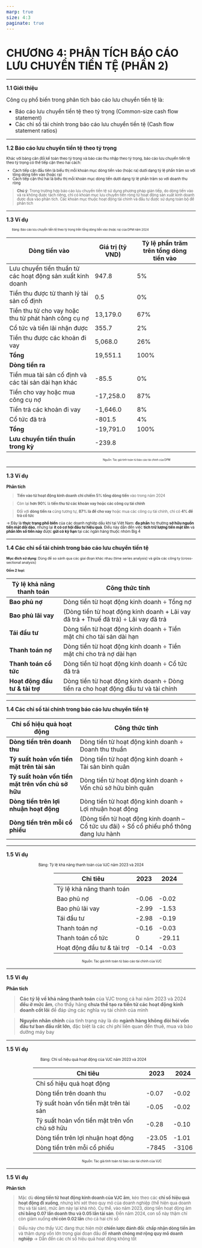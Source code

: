 ```yaml
---
marp: true
size: 4:3
paginate: true
---
```



# CHƯƠNG 4: PHÂN TÍCH BÁO CÁO LƯU CHUYỂN TIỀN TỆ (PHẦN 2)
---

**1.1 Giới thiệu**

Công cụ phổ biến trong phân tích báo cáo lưu chuyển tiền tệ là:

- Báo cáo lưu chuyển tiền tệ theo tỷ trọng (Common-size cash flow statement)
- Các chỉ số tài chính trong báo cáo lưu chuyển tiền tệ (Cash flow statement ratios)

---

**1.2 Báo cáo lưu chuyển tiền tệ theo tỷ trọng**
<div style="font-size:0.7em">

Khác với bảng cân đối kế toán theo tỷ trọng và báo cáo thu nhập theo tỷ trọng, báo cáo lưu chuyển tiền tệ theo tỷ trọng có thể tiếp cận theo hai cách:

- Cách tiếp cận đầu tiên là biểu thị mỗi khoản mục dòng tiền vào (hoặc ra) dưới dạng tỷ lệ phần trăm so với tổng dòng tiền vào (hoặc ra)
- Cách tiếp cận thứ hai là biểu thị mỗi khoản mục dòng tiền dưới dạng tỷ lệ phần trăm so với doanh thu ròng

>**Chú ý**: Trong trường hợp báo cáo lưu chuyển tiền tệ sử dụng phương pháp gián tiếp, do dòng tiền vào và ra không được tách riêng, chỉ có khoản mục lưu chuyển tiền ròng từ hoạt động sản xuất kinh doanh được đưa vào phân tích. Các khoản mục thuộc hoạt động tài chính và đầu tư được sử dụng toàn bộ để phân tích
</div>

---

**1.3 Ví dụ** 
<div style="font-size:0.55em; margin-left: 3%">
Bảng: Báo cáo lưu chuyển tiền tệ theo tỷ trọng trên tổng dòng tiền vào (hoặc ra) của DPM năm 2024 
</div>
<div style="font-size:0.45em">

| **Dòng tiền vào** | **Giá trị (tỷ VND)** | **Tỷ lệ phần trăm trên tổng dòng tiền vào** |
| --- | --- | --- |
| Lưu chuyển tiền thuần từ các hoạt động sản xuất kinh doanh | 947.8 | 5% |
| Tiền thu được từ thanh lý tài sản cố định | 0.5 | 0% |
| Tiền thu từ cho vay hoặc thu từ phát hành công cụ nợ | 13,179.0 | 67% |
| Cổ tức và tiền lãi nhận được | 355.7 | 2% |
| Tiền thu được các khoản đi vay | 5,068.0 | 26% |
| **Tổng** | 19,551.1 | 100% |
| **Dòng tiền ra** |  |  |
| Tiền mua tài sản cố định và các tài sản dài hạn khác | -85.5 | 0% |
| Tiền cho vay hoặc mua công cụ nợ | -17,258.0 | 87% |
| Tiển trả các khoản đi vay | -1,646.0 | 8% |
| Cổ tức đã trả | -801.5 | 4% |
| **Tổng** | -19,791.0 | 100% |
| **Lưu chuyển tiền thuần trong kỳ** | -239.8 |  |
</div>
<div style="font-size:0.5em; margin-left:51%">
Nguồn: Tác giả tính toán từ báo cáo tài chính của DPM
</div>

---

**1.3 Ví dụ**
<div style="font-size:0.8em">

**Phân tích** 
</div>
<div style="font-size:0.7em">

>**Tiền vào từ hoạt động kinh doanh** **chỉ chiếm 5% tổng dòng tiền** vào trong năm 2024

>Còn lại **hơn 90%** là **tiền thu từ các khoản vay hoặc các công cụ tài chính** 

>Đối với **dòng tiền ra** cũng tương tự, **87% là để cho vay** hoặc mua các công cụ tài chính, chỉ có **4% để trả cổ tức**

→ Đây là **thực trạng phổ biến** của các doanh nghiệp dầu khí tại Việt Nam: **đa phần** họ thường **sở hữu nguồn tiền mặt dồi dào**, nhưng lại **ít có cơ hội đầu tư hiệu quả**. Điều này dẫn đến việc **tích trữ lượng tiền mặt lớn** và **phần lớn số tiền này** được **gửi có kỳ hạn** tại các ngân hàng thuộc nhóm Big 4
</div>

---

**1.4 Các chỉ số tài chính trong báo cáo lưu chuyển tiền tệ**
<div style="font-size:0.65em">

**Mục đích sử dụng**: Dùng để so sánh qua các giai đoạn khác nhau (time series analysis) và giữa các công ty (cross-sectional analysis)

**Gồm 2 loại:**
</div>
<div style="font-size:0.55em">

| **Tỷ lệ khả năng thanh toán**  | **Công thức tính** |
| --- | --- |
| **Bao phủ nợ** | Dòng tiền từ hoạt động kinh doanh ÷ Tổng nợ |
| **Bao phủ lãi vay** | (Dòng tiền từ hoạt động kinh doanh + Lãi vay đã trả + Thuế đã trả) ÷ Lãi vay đã trả |
| **Tái đầu tư** | Dòng tiền từ hoạt động kinh doanh ÷ Tiền mặt chi cho tài sản dài hạn |
| **Thanh toán nợ** | Dòng tiền từ hoạt động kinh doanh ÷ Tiền mặt chi cho trả nợ dài hạn |
| **Thanh toán cổ tức** | Dòng tiền từ hoạt động kinh doanh ÷ Cổ tức đã trả |
| **Hoạt động đầu tư & tài trợ** | Dòng tiền từ hoạt động kinh doanh ÷ Dòng tiền ra cho hoạt động đầu tư và tài chính |

</div>

---

**1.4 Các chỉ số tài chính trong báo cáo lưu chuyển tiền tệ**

<div style="font-size:0.7em">

| **Chỉ số hiệu quả hoạt động**  | **Công thức tính** |
| --- | --- |
| **Dòng tiền trên doanh thu** | Dòng tiền từ hoạt động kinh doanh ÷ Doanh thu thuần |
| **Tỷ suất hoàn vốn tiền mặt trên tài sản** | Dòng tiền từ hoạt động kinh doanh ÷ Tài sản bình quân |
| **Tỷ suất hoàn vốn tiền mặt trên vốn chủ sở hữu** | Dòng tiền từ hoạt động kinh doanh ÷ Vốn chủ sở hữu bình quân |
| **Dòng tiền trên lợi nhuận hoạt động** | Dòng tiền từ hoạt động kinh doanh ÷ Lợi nhuận hoạt động |
| **Dòng tiền trên mỗi cổ phiếu** | (Dòng tiền từ hoạt động kinh doanh – Cổ tức ưu đãi) ÷ Số cổ phiếu phổ thông đang lưu hành |
</div>

---

**1.5 Ví dụ** 
<div style="font-size:0.7em; margin-left:17%">

Bảng: Tỷ lệ khả năng thanh toán của VJC năm 2023 và 2024
</div>
<div style="font-size:0.7em; margin-left:25%">

| **Chỉ tiêu** | **2023** | **2024** |
| --- | --- | --- |
| Tỷ lệ khả năng thanh toán |  |  |
| Bao phủ nợ | -0.06 | -0.02 |
| Bao phủ lãi vay | -2.99 | -1.53 |
| Tái đầu tư | -2.98 | -0.19 |
| Thanh toán nợ | -0.16 | -0.03 |
| Thanh toán cổ tức | 0 | -29.11 |
| Hoạt động đầu tư & tài trợ | -0.14 | -0.03 |
</div>
<div style="font-size:0.6em; margin-left:40%">

Nguồn: Tác giả tính toán từ báo cáo tài chính của VJC
</div>

---
**1.5 Ví dụ** 
<div style="font-size:0.9em">

**Phân tích**

>**Các tỷ lệ về khả năng thanh toán** của VJC trong cả hai năm 2023 và 2024 **đều ở mức âm**, cho thấy hãng **chưa thể tạo ra tiền từ các hoạt động kinh doanh cốt lõi** để đáp ứng các nghĩa vụ tài chính của mình 

>**Nguyên nhân chính** của tình trạng này là do **ngành hàng không đòi hỏi vốn đầu tư ban đầu rất lớn**, đặc biệt là các chi phí liên quan đến thuê, mua và bảo dưỡng máy bay
</div>

---

**1.5 Ví dụ** 
<div style="font-size:0.7em; margin-left: 18%">

Bảng: Chỉ số hiệu quả hoạt động của VJC năm 2023 và 2024 
</div>
<div style="font-size:0.7em; margin-left: 14%">

| **Chỉ tiêu** | **2023** | **2024** |
| --- | --- | --- |
| Chỉ số hiệu quả hoạt động |  |  |
| Dòng tiền trên doanh thu | -0.07 | -0.02 |
| Tỷ suất hoàn vốn tiền mặt trên tài sản | -0.05 | -0.02 |
| Tỷ suất hoàn vốn tiền mặt trên vốn chủ sở hữu | -0.28 | -0.10 |
| Dòng tiền trên lợi nhuận hoạt động | -23.05 | -1.01 |
| Dòng tiền trên mỗi cổ phiếu | -7845 | -3106 |

</div>
<div style="font-size:0.6em; margin-left: 40%">

Nguồn: Tác giả tính toán từ báo cáo tài chính của VJC
</div>

---
**1.5 Ví dụ** 

<div style="font-size:0.8em">

**Phân tích** 
>Mặc dù **dòng tiền từ hoạt động kinh doanh của VJC âm**, kéo theo các **chỉ số hiệu quả hoạt động đi xuống**, nhưng khi xét theo quy mô của doanh nghiệp (thể hiện qua doanh thu và tài sản), mức âm này lại khá nhỏ. Cụ thể, vào năm 2023, dòng tiền hoạt động âm **chỉ bằng 0.07 lần doanh thu** **và 0.05 lần tài sản**. Đến năm 2024, con số này thậm chí còn giảm xuống **chỉ còn 0.02 lần** cho cả hai chỉ số

>Điều này cho thấy VJC đang thực hiện một **chiến lược đánh đổi**: **chấp nhận dòng tiền âm** và thâm dụng vốn lớn trong giai đoạn đầu để **nhanh chóng mở rộng quy mô doanh nghiệp** → Dẫn đến các chỉ số hiệu quả hoạt động không tốt
</div>